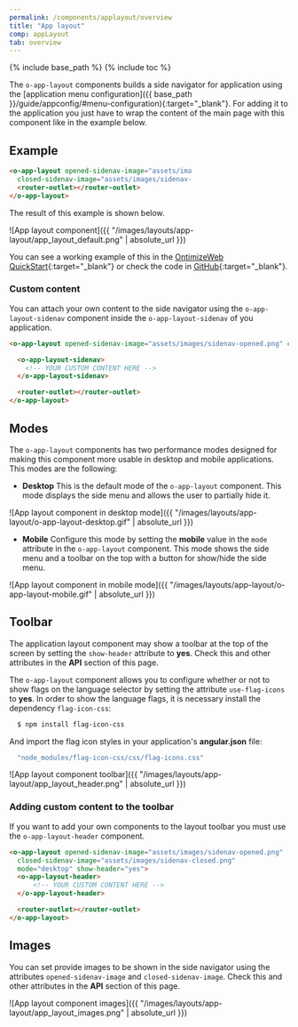 ```yaml
---
permalink: /components/applayout/overview
title: "App layout"
comp: appLayout
tab: overview
---
```


{% include base_path %}
{% include toc %}

The `o-app-layout` components builds a side navigator for application using the [application menu configuration]({{ base_path }}/guide/appconfig/#menu-configuration){:target="_blank"}. For adding it to the application you just have to wrap the content of the main page with this component like in the example below.

## Example

<div style="width:65%" markdown="1">

```html
<o-app-layout opened-sidenav-image="assets/images/sidenav-opened.png"
  closed-sidenav-image="assets/images/sidenav-closed.png" mode="desktop">
  <router-outlet></router-outlet>
</o-app-layout>
```

</div>

The result of this example is shown below.

![App layout component]({{ "/images/layouts/app-layout/app_layout_default.png" | absolute_url }})

You can see a working example of this in the [OntimizeWeb QuickStart](https://try.imatia.com/ontimizeweb/quickstart){:target="_blank"} or check the code in [GitHub](https://github.com/OntimizeWeb/ontimize-web-ngx-quickstart/blob/master/src/app/main/main.component.html){:target="_blank"}.

### Custom content

You can attach your own content to the side navigator using the `o-app-layout-sidenav` component inside the `o-app-layout-sidenav` of you application.

```html
<o-app-layout opened-sidenav-image="assets/images/sidenav-opened.png" closed-sidenav-image="assets/images/sidenav-closed.png">

  <o-app-layout-sidenav>
    <!-- YOUR CUSTOM CONTENT HERE -->
  </o-app-layout-sidenav>

  <router-outlet></router-outlet>
</o-app-layout>
```

## Modes

The `o-app-layout` components has two performance modes designed for making this component more usable in desktop and mobile applications. This modes are the following:

* **Desktop**
This is the default mode of the `o-app-layout` component. This mode displays the side menu and allows the user to partially hide it.

![App layout component in desktop mode]({{ "/images/layouts/app-layout/o-app-layout-desktop.gif" | absolute_url }})

* **Mobile**
Configure this mode by setting the **mobile** value in the `mode` attribute in the `o-app-layout` component. This mode shows the side menu and a toolbar on the top with a button for show/hide the side menu.

![App layout component in mobile mode]({{ "/images/layouts/app-layout/o-app-layout-mobile.gif" | absolute_url }})

## Toolbar

The application layout component may show a toolbar at the top of the screen by setting the `show-header` attribute to **yes**. Check this and other attributes in the **API** section of this page.

The `o-app-layout` component allows you to configure whether or not to show flags on the language selector by setting  the attribute `use-flag-icons` to **yes**. In order to show the language flags, it is necessary install the dependency `flag-icon-css`:
```bash
  $ npm install flag-icon-css
```
And import the flag icon styles in your application's **angular.json** file:
```bash
  "node_modules/flag-icon-css/css/flag-icons.css"
```

![App layout component toolbar]({{ "/images/layouts/app-layout/app_layout_header.png" | absolute_url }})

### Adding custom content to the toolbar

If you want to add your own components to the layout toolbar you must use the `o-app-layout-header` component.

```html
<o-app-layout opened-sidenav-image="assets/images/sidenav-opened.png"
  closed-sidenav-image="assets/images/sidenav-closed.png"
  mode="desktop" show-header="yes">
  <o-app-layout-header>
      <!-- YOUR CUSTOM CONTENT HERE -->
  </o-app-layout-header>

  <router-outlet></router-outlet>
</o-app-layout>
```

## Images

You can set provide images to be shown in the side navigator using the attributes `opened-sidenav-image` and `closed-sidenav-image`. Check this and other attributes in the **API** section of this page.

![App layout component images]({{ "/images/layouts/app-layout/app_layout_images.png" | absolute_url }})
